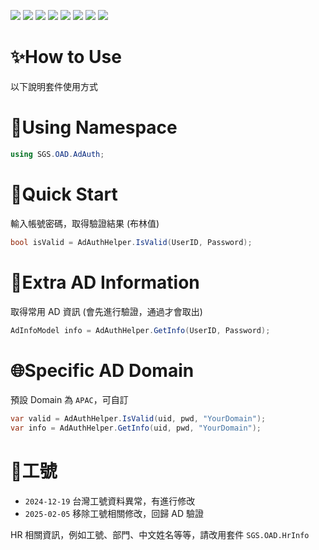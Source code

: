 ﻿![](https://img.shields.io/badge/SGS-OAD-orange) 
![](https://img.shields.io/badge/proj-AD%20Authentication-purple) 
![](https://img.shields.io/badge/-4.7-3484D2?logo=dotnet)
![](https://img.shields.io/badge/-4.8-3484D2?logo=dotnet)
![](https://img.shields.io/badge/-Standard%202.0-056473?logo=dotnet)
![](https://img.shields.io/badge/-6-512BD4?logo=dotnet)
![](https://img.shields.io/badge/-8-512BD4?logo=dotnet)
![](https://img.shields.io/badge/-NuGet-004880?logo=nuget)

# ✨How to Use

以下說明套件使用方式

# 🌳Using Namespace

```csharp
using SGS.OAD.AdAuth;
```

# 🚀Quick Start

輸入帳號密碼，取得驗證結果 (布林值)

```csharp
bool isValid = AdAuthHelper.IsValid(UserID, Password);
```

# 💼Extra AD Information

取得常用 AD 資訊 (會先進行驗證，通過才會取出)

```csharp
AdInfoModel info = AdAuthHelper.GetInfo(UserID, Password);
```

# 🌐Specific AD Domain

預設 Domain 為 `APAC`，可自訂

```csharp
var valid = AdAuthHelper.IsValid(uid, pwd, "YourDomain");
var info = AdAuthHelper.GetInfo(uid, pwd, "YourDomain");
```

# 🚨工號

- `2024-12-19` 台灣工號資料異常，有進行修改
- `2025-02-05` 移除工號相關修改，回歸 AD 驗證

HR 相關資訊，例如工號、部門、中文姓名等等，請改用套件 `SGS.OAD.HrInfo`